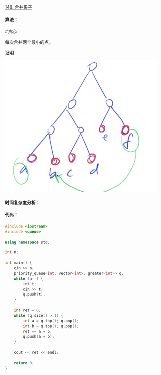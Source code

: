 [148. 合并果子](https://www.acwing.com/problem/content/150/)

#### 算法：

*#贪心*

每次合并两个最小的点。

**证明**

![](148.png)

#### 时间复杂度分析：



#### 代码：

```cpp
#include <iostream>
#include <queue>

using namespace std;

int n;

int main() {
    cin >> n;
    priority_queue<int, vector<int>, greater<int>> q;
    while (n--) {
        int t;
        cin >> t;
        q.push(t);
    }
    
    int ret = 0;
    while (q.size() > 1) {
        int a = q.top(); q.pop();
        int b = q.top(); q.pop();
        ret += a + b;
        q.push(a + b);
    }
    
    cout << ret << endl;
    
    return 0;
}
```


